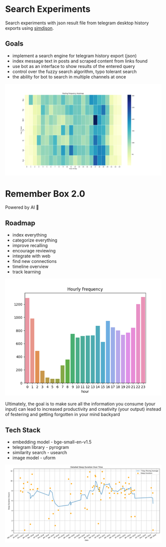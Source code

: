# Search Experiments

Search experiments with json result file from telegram desktop history exports using [simdjson](https://simdjson.org).

## Goals

- implement a search engine for telegram history export (json)
- index message text in posts and scraped content from links found
- use bot as an interface to show results of the entered query
- control over the fuzzy search algorithm, typo tolerant search
- the ability for bot to search in multiple channels at once

![post frequency](/results/post_freq.png "post frequency")

# Remember Box 2.0

Powered by AI 🚀

## Roadmap
- index everything
- categorize everything
- improve recalling
- encourage reviewing
- integrate with web
- find new connections
- timeline overview
- track learning

![hourly frequency](/results/hourly_freq.png "hourly frequency")

Ultimately, the goal is to make sure all the information you consume (your input) can lead to increased productivity and creativity (your output) instead of festering and getting forgotten in your mind backyard

## Tech Stack
- embedding model - bge-small-en-v1.5
- telegram library - pyrogram
- similarity search - usearch
- image model - uform

![sleep duration](/results/7ma-sleep.png "sleep duration")
